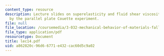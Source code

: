 ```yaml
---
content_type: resource
description: Lecture slides on superelasticity and fluid shear viscosity as measured
  by the parallel plate Couette experiment.
file: null
file_location: /coursemedia/3-032-mechanical-behavior-of-materials-fall-2007/a862820c96d66771e432cac60d5c9a02_lec14.pdf
file_type: application/pdf
resourcetype: Document
title: lec14.pdf
uid: a862820c-96d6-6771-e432-cac60d5c9a02
---
```

